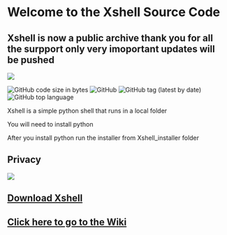 <h1>Welcome to the Xshell Source Code</h1>

## Xshell is now a public archive thank you for all the surpport only very imoportant updates will be pushed
<img src=https://github.com/awesomelewis2007/Xshell/blob/main/Images%20and%20Wiki/Logos/Xshell_Banner_addon_update.png>

![GitHub code size in bytes](https://img.shields.io/github/languages/code-size/awesomelewis2007/Xshell?label=Code%20size)
![GitHub](https://img.shields.io/github/license/awesomelewis2007/Xshell?color=blue)
![GitHub tag (latest by date)](https://img.shields.io/github/v/tag/awesomelewis2007/Xshell?label=Latest%20version%20%20)
![GitHub top language](https://img.shields.io/github/languages/top/awesomelewis2007/Xshell)



Xshell is a simple python shell that runs in a local folder

You will need to install python

After you install python run the installer from Xshell_installer folder

## Privacy
![](https://raw.githubusercontent.com/awesomelewis2007/Xshell/main/Images%20and%20Wiki/Privacy.png)

## [Download Xshell](https://github.com/awesomelewis2007/Xshell/releases)

## [Click here to go to the Wiki](https://github.com/awesomelewis2007/Xshell/wiki)
